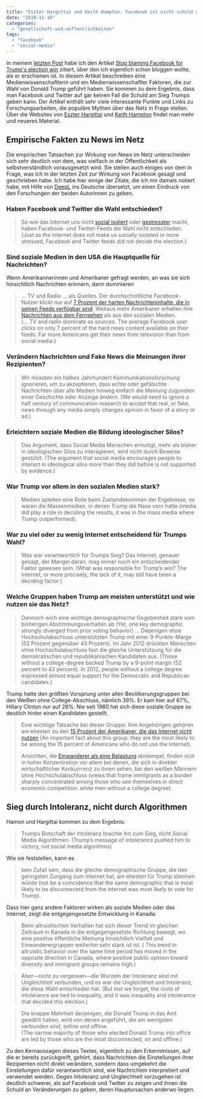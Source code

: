 ```yaml
---
title: "Eszter Hargittai und Keith Hampton: Facebook ist nicht schuld an Trump"
date: "2018-11-10"
categories: 
  - "gesellschaft-und-oeffentlichkeiten"
tags: 
  - "facebook"
  - "social-media"
---
```


In meinem [letzten Post](https://wittenbrink.net/lostandfound/toxic-social-media-sind-nicht-die-schuldigen-am-rechten-hass/) habe ich den Artikel [Stop blaming Facebook for Trump's election win](http://thehill.com/blogs/pundits-blog/presidential-campaign/307438-stop-blaming-facebook-for-trumps-election-win) zitiert, über den ich eigentlich schon bloggen wollte, als er erschienen ist. In diesem Artikel beschreiben eine Medienwissenschaftlerin und ein Medienwissenschaftler Faktoren, die zur Wahl von Donald Trump geführt haben. Sie kommen zu dem Ergebnis, dass man Facebook und Twitter auf gar keinen Fall die Schuld am Sieg Trumps geben kann. Der Artikel enthält sehr viele interessante Punkte und Links zu Forschungsarbeiten, die populäre Mythen über das Netz in Frage stellen. Über die Websites von [Eszter Hargittai](http://www.eszter.com/) und [Keith Hampton](https://www.mysocialnetwork.net/) findet man mehr und neueres Material.

## Empirische Fakten zu News im Netz

Die empirischen Tatsachen zur Wirkung von News im Netz unterscheiden sich sehr deutlich von dem, was vielfach in der Öffentlichkeit als selbstverständlich vorausgesetzt wird. Sie stellen auch einiges von dem in Frage, was ich in der letzten Zeit zur Wirkung von Facebook gesagt und geschrieben habe. Ich habe hier einige der Zitate, die ich mir damals notiert habe, mit Hilfe von [DeepL](https://www.deepl.com/translator) ins Deutsche übersetzt, um einen Eindruck von den Forschungen der beiden Autorinnen zu geben.

### Haben Facebook und Twitter die Wahl entschieden?

> So wie das Internet uns nicht [sozial isoliert](https://www.tandfonline.com/doi/full/10.1080/1369118X.2010.513417) oder [gestresster](https://www.tandfonline.com/doi/full/10.1080/1369118X.2016.1186714) macht, haben Facebook- und Twitter-Feeds die Wahl nicht entschieden.  
> (Just as the internet does not make us socially isolated or more stressed, Facebook and Twitter feeds did not decide the election.)

### Sind soziale Medien in den USA die Hauptquelle für Nachrichten?

Wenn Amerikannerinnen und Amerikaner gefragt werden, an was sie sich hinsichtlich Nachrichten erinnern, dann dominieren

> … TV und Radio … als Quellen. Der durchschnittliche Facebook-Nutzer klickt nur auf [7 Prozent der harten Nachrichteninhalte, die in seinen Feeds verfügbar sind](http://science.sciencemag.org/content/348/6239/1130). Weitaus mehr Amerikaner erhalten ihre [Nachrichten aus dem Fernsehen](http://www.journalism.org/2016/07/07/pathways-to-news/) als aus den sozialen Medien.  
> (… TV and radio dominate as sources. The average Facebook user clicks on only 7 percent of the hard news content available on their feeds. Far more Americans get their news from television than from social media.)

### Verändern Nachrichten und Fake News die Meinungen ihrer Rezipienten?

> Wir müssten ein halbes Jahrhundert Kommunikationsforschung ignorieren, um zu akzeptieren, dass echte oder gefälschte Nachrichten über alle Medien hinweg einfach die Meinung zugunsten einer Geschichte oder Anzeige ändern. (We would need to ignore a half century of communication research to accept that real, or fake, news through any media simply changes opinion in favor of a story or ad.)

### Erleichtern soziale Medien die Bildung ideologischer Silos?

> Das Argument, dass Social Media Menschen ermutigt, mehr als bisher in ideologischen Silos zu interagieren, wird nicht durch Beweise gestützt. (The argument that social media encourages people to interact in ideological silos more than they did before is not supported by evidence.)

### War Trump vor allem in den sozialen Medien stark?

> Medien spielten eine Rolle beim Zustandekommen der Ergebnisse, es waren die Massenmedien, in denen Trump die Nase vorn hatte (media did play a role in deciding the results, it was in the mass media where Trump outperformed).

### War zu viel oder zu wenig Internet entscheidend für Trumps Wahl?

> Was war verantwortlich für Trumps Sieg? Das Internet, genauer gesagt, der Mangel daran, mag immer noch ein entscheidender Faktor gewesen sein. (What was responsible for Trump’s win? The internet, or more precisely, the lack of it, may still have been a deciding factor.)

### Welche Gruppen haben Trump am meisten unterstützt und wie nutzen sie das Netz?

> Dennoch wich eine wichtige demographische Gegebenheit stark vom bisherigen Abstimmungsverhalten ab (Yet, one key demographic strongly diverged from prior voting behavior) … Diejenigen ohne Hochschulabschluss unterstützten Trump mit einer 9-Punkte-Marge (52 Prozent gegenüber 43 Prozent). Im Jahr 2012 drückten Menschen ohne Hochschulabschluss fast die gleiche Unterstützung für die demokratischen und republikanischen Kandidaten aus. (Those without a college-degree backed Trump by a 9-point margin (52 percent to 43 percent). In 2012, people without a college degree expressed almost equal support for the Democratic and Republican candidates.)

Trump hatte den größten Vorsprung unter allen Bevölkerungsgruppen bei den Weißen ohne College-Abschluss, nämlich 39%. Er kam hier auf 67%, Hillary Clinton nur auf 28%. Nie seit 1980 hat sich diese soziale Gruppe so deutlich hinter einen Kandidaten gestellt.

> Eine wichtige Tatsache bei dieser Gruppe: Ihre Angehörigen gehören am ehesten zu den [15 Prozent der Amerikaner, die das Internet nicht nutzen](http://www.pewinternet.org/2015/06/26/americans-internet-access-2000-2015/) (An important fact about this group: they are the most likely to be among the 15 percent of Americans who do not use the Internet).
> 
> Ansichten, die [Einwanderer als eine Belastung](http://www.people-press.org/2013/03/28/most-say-illegal-immigrants-should-be-allowed-to-stay-but-citizenship-is-more-divisive/) abstempel, finden sich in hoher Konzentration vor allem bei denen, die sich in direkter wirtschaftlicher Konkurrrenz zu ihnen sehen, bei den weißen Männern ohne Hochschulabschluss (views that frame immigrants as a burden sharply concentrated among those who see themselves in direct economic competition: white men without a college degree).

## Sieg durch Intoleranz, nicht durch Algorithmen

Hamon und Hargittai kommen zu dem Ergebnis:

> Trumps Botschaft der Intoleranz brachte ihn zum Sieg, nicht Social Media Algorithmen. (Trump’s message of intolerance pushed him to victory, not social media algorithms)

Wie sie feststellen, kann es ​

> kein Zufall sein, dass die gleiche demographische Gruppe, die den geringsten Zungang zum Internet hat, am ehesten für Trump stimmen würde (not be a coincidence that the same demographic that is most likely to be disconnected from the internet was most likely to vote for Trump).

Dass hier ganz andere Faktoren wirken als soziale Medien oder das Internet, zeigt die entgegengesetzte Entwicklung in Kanada:​

> Beim altruistischen Verhalten hat sich dieser Trend im gleichen Zeitraum in Kanada in die entgegengesetzte Richtung bewegt, wo eine positive öffentliche Meinung hinsichtlich Vielfalt und Einwanderergruppen weiterhin sehr stark ist ist. ( This trend in altruistic behavior over the same time period has moved in the opposite direction in Canada, where positive public opinion toward diversity and immigrant groups remains high.)

> ​Aber—nicht zu vergessen—die Wurzeln der Intoleranz sind mit Ungleichheit verbunden, und es war die Ungleichheit und Intoleranz, die diese Wahl entschieden hat. (But lest we forget, the roots of intolerance are tied to inequality, and it was inequality and intolerance that decided this election.)

> Die knappe Mehrheit derjenigen, die Donald Trump in das Amt gewählt haben, wird von denen angeführt, die am wenigsten verbunden sind, online und offline.  
> (The narrow majority of those who elected Donald Trump into office are led by those who are the most disconnected, on and offline.)

Zu den Kernaussagen dieses Textes, eigentlich zu den Erkenntnissen, auf die er bereits zurückgreift, gehört, dass Nachrichten die Einstellungen ihrer Rezipienten nicht direkt verändern, sondern dass umgekehrt die Einstellungen dafür verantwortlich sind, wie Nachrichten interpretiert und verwendet werden. Gegen Intoleranz und Ungleichheit vorzugehen ist deutlich schwerer, als auf Facebook und Twitter zu zeigen und ihnen die Schuld an Veränderungen zu geben, deren Hauptursachen anderwo liegen.
